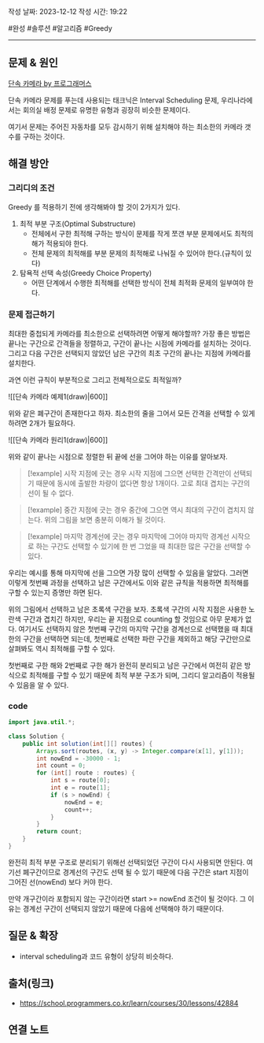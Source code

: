 작성 날짜: 2023-12-12
작성 시간: 19:22

#완성 #솔루션 #알고리즘 #Greedy

----

## 문제 & 원인
[단속 카메라 by 프로그래머스](https://school.programmers.co.kr/learn/courses/30/lessons/42884) 

단속 카메라 문제를 푸는데 사용되는 태크닉은 Interval Scheduling 문제, 우리나라에서는 회의실 배정 문제로 유명한 유형과 굉장히 비슷한 문제이다.

여기서 문제는 주어진 자동차를 모두 감시하기 위해 설치해야 하는 최소한의 카메라 갯수를 구하는 것이다.
## 해결 방안

### 그리디의 조건
Greedy 를 적용하기 전에 생각해봐야 할 것이 2가지가 있다.

1. 최적 부분 구조(Optimal Substructure)
	- 전체에서 구한 최적해 구하는 방식이 문제를 작게 쪼갠 부분 문제에서도 최적의 해가 적용되야 한다.
	- 전체 문제의 최적해를 부분 문제의 최적해로 나눠질 수 있어야 한다.(규칙이 있다)
2. 탐욕적 선택 속성(Greedy Choice Property)
	- 어떤 단계에서 수행한 최적해를 선택한 방식이 전체 최적화 문제의 일부여야 한다.

### 문제 접근하기

최대한 중첩되게 카메라를 최소한으로 선택하려면 어떻게 해야할까? 가장 좋은 방법은 끝나는 구간으로 간격들을 정렬하고, 구간이 끝나는 시점에 카메라를 설치하는 것이다. 그리고 다음 구간은 선택되지 않았던 남은 구간의 최초 구간의 끝나는 지점에 카메라를 설치한다.

과연 이런 규칙이 부분적으로 그리고 전체적으로도 최적일까?

![[단속 카메라 예제1(draw)|600]]

위와 같은 폐구간이 존재한다고 하자. 최소한의 줄을 그어서 모든 간격을 선택할 수 있게 하려면 2개가 필요하다. 

![[단속 카메라 원리1(draw)|600]]

위와 같이 끝나는 시점으로 정렬한 뒤 끝에 선을 그어야 하는 이유를 알아보자.

>[!example] 시작 지점에 긋는 경우
>시작 지점에 그으면 선택한 간격만이 선택되기 때문에 동시에 출발한 차량이 없다면 항상 1개이다.  고로 최대 겹치는 구간의 선이 될 수 없다.


>[!example] 중간 지점에 긋는 경우
>중간에 그으면 역시 최대의 구간이 겹치지 않는다. 위의 그림을 보면 충분히 이해가 될 것이다.


>[!example] 마지막 경계선에 긋는 경우
>마지막에 그어야 마지막 경계선 시작으로 하는 구간도 선택할 수 있기에 한 번 그었을 때 최대한 많은 구간을 선택할 수 있다.


우리는 예시를 통해 마지막에 선을 그으면 가장 많이 선택할 수 있음을 알았다.  그러면 이렇게 첫번째 과정을 선택하고 남은 구간에서도 이와 같은 규칙을 적용하면 최적해를 구할 수 있는지 증명만 하면 된다.

위의 그림에서 선택하고 남은 초록색 구간을 보자.  초록색 구간의 시작 지점은 사용한 노란색 구간과 겹치긴 하지만,  우리는 끝 지점으로 counting 할 것임으로 아무 문제가 없다. 여기서도 선택하지 않은 첫번째 구간의 마지막 구간을 경계선으로 선택했을 때 최대한의 구간을 선택하면 되는데, 첫번째로 선택한 파란 구간을 제외하고 해당 구간만으로 살펴봐도 역시 최적해를 구할 수 있다. 

첫번째로 구한 해와 2번째로 구한 해가 완전히 분리되고 남은 구간에서 여전히 같은 방식으로 최적해를 구할 수 있기 때문에 최적 부분 구조가 되며, 그리디 알고리즘이 적용될 수 있음을 알 수 있다.


### code
```java
import java.util.*;

class Solution {
    public int solution(int[][] routes) {
        Arrays.sort(routes, (x, y) -> Integer.compare(x[1], y[1]));
        int nowEnd = -30000 - 1;
        int count = 0;
        for (int[] route : routes) {
            int s = route[0];
            int e = route[1];
            if (s > nowEnd) {
                nowEnd = e;
                count++;
            }
        }
        return count;
    }
}
```

완전히 최적 부분 구조로 분리되기 위해선 선택되었던 구간이 다시 사용되면 안된다.  여기선 폐구간이므로 경계선의 구간도 선택 될 수 있기 때문에 다음 구간은 start 지점이 그어진 선(nowEnd) 보다 커야 한다.

만약 개구간이라 포함되지 않는 구간이라면 start >= nowEnd 조건이 될 것이다. 그 이유는 경계선 구간이 선택되지 않았기 때문에 다음에 선택해야 하기 때문이다.

## 질문 & 확장

- interval scheduling과 코드 유형이 상당히 비슷하다.

## 출처(링크)
- https://school.programmers.co.kr/learn/courses/30/lessons/42884

## 연결 노트










